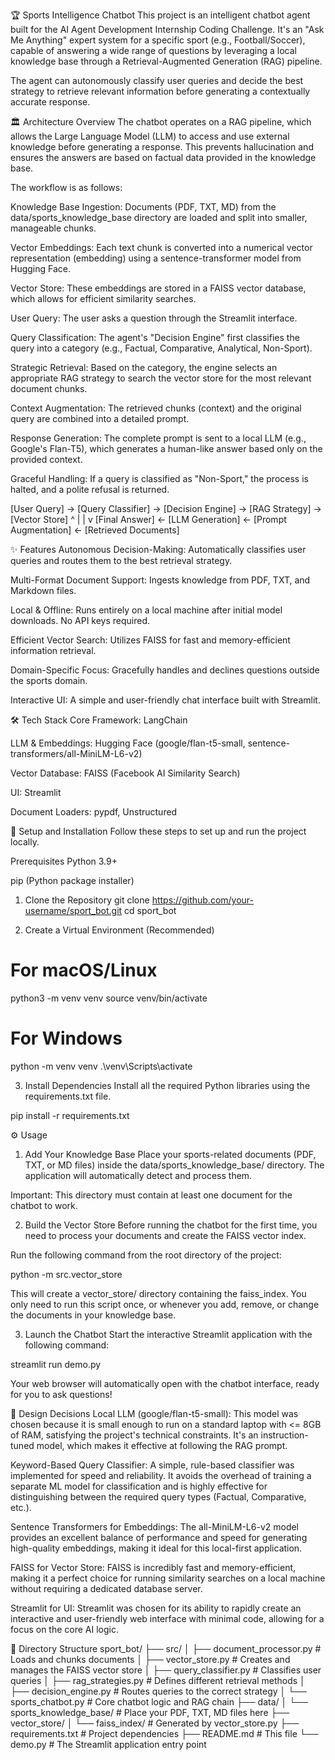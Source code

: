 🏆 Sports Intelligence Chatbot
This project is an intelligent chatbot agent built for the AI Agent Development Internship Coding Challenge. It's an "Ask Me Anything" expert system for a specific sport (e.g., Football/Soccer), capable of answering a wide range of questions by leveraging a local knowledge base through a Retrieval-Augmented Generation (RAG) pipeline.

The agent can autonomously classify user queries and decide the best strategy to retrieve relevant information before generating a contextually accurate response.

🏛️ Architecture Overview
The chatbot operates on a RAG pipeline, which allows the Large Language Model (LLM) to access and use external knowledge before generating a response. This prevents hallucination and ensures the answers are based on factual data provided in the knowledge base.

The workflow is as follows:

Knowledge Base Ingestion: Documents (PDF, TXT, MD) from the data/sports_knowledge_base directory are loaded and split into smaller, manageable chunks.

Vector Embeddings: Each text chunk is converted into a numerical vector representation (embedding) using a sentence-transformer model from Hugging Face.

Vector Store: These embeddings are stored in a FAISS vector database, which allows for efficient similarity searches.

User Query: The user asks a question through the Streamlit interface.

Query Classification: The agent's "Decision Engine" first classifies the query into a category (e.g., Factual, Comparative, Analytical, Non-Sport).

Strategic Retrieval: Based on the category, the engine selects an appropriate RAG strategy to search the vector store for the most relevant document chunks.

Context Augmentation: The retrieved chunks (context) and the original query are combined into a detailed prompt.

Response Generation: The complete prompt is sent to a local LLM (e.g., Google's Flan-T5), which generates a human-like answer based only on the provided context.

Graceful Handling: If a query is classified as "Non-Sport," the process is halted, and a polite refusal is returned.

[User Query] -> [Query Classifier] -> [Decision Engine] -> [RAG Strategy] -> [Vector Store]
      ^                                                                         |
      |                                                                         v
[Final Answer] <- [LLM Generation] <- [Prompt Augmentation] <- [Retrieved Documents]

✨ Features
Autonomous Decision-Making: Automatically classifies user queries and routes them to the best retrieval strategy.

Multi-Format Document Support: Ingests knowledge from PDF, TXT, and Markdown files.

Local & Offline: Runs entirely on a local machine after initial model downloads. No API keys required.

Efficient Vector Search: Utilizes FAISS for fast and memory-efficient information retrieval.

Domain-Specific Focus: Gracefully handles and declines questions outside the sports domain.

Interactive UI: A simple and user-friendly chat interface built with Streamlit.

🛠️ Tech Stack
Core Framework: LangChain

LLM & Embeddings: Hugging Face (google/flan-t5-small, sentence-transformers/all-MiniLM-L6-v2)

Vector Database: FAISS (Facebook AI Similarity Search)

UI: Streamlit

Document Loaders: pypdf, Unstructured

🚀 Setup and Installation
Follow these steps to set up and run the project locally.

Prerequisites
Python 3.9+

pip (Python package installer)

1. Clone the Repository
git clone https://github.com/your-username/sport_bot.git
cd sport_bot

2. Create a Virtual Environment (Recommended)
# For macOS/Linux
python3 -m venv venv
source venv/bin/activate

# For Windows
python -m venv venv
.\venv\Scripts\activate

3. Install Dependencies
Install all the required Python libraries using the requirements.txt file.

pip install -r requirements.txt

⚙️ Usage
1. Add Your Knowledge Base
Place your sports-related documents (PDF, TXT, or MD files) inside the data/sports_knowledge_base/ directory. The application will automatically detect and process them.

Important: This directory must contain at least one document for the chatbot to work.

2. Build the Vector Store
Before running the chatbot for the first time, you need to process your documents and create the FAISS vector index.

Run the following command from the root directory of the project:

python -m src.vector_store

This will create a vector_store/ directory containing the faiss_index. You only need to run this script once, or whenever you add, remove, or change the documents in your knowledge base.

3. Launch the Chatbot
Start the interactive Streamlit application with the following command:

streamlit run demo.py

Your web browser will automatically open with the chatbot interface, ready for you to ask questions!

🧠 Design Decisions
Local LLM (google/flan-t5-small): This model was chosen because it is small enough to run on a standard laptop with <= 8GB of RAM, satisfying the project's technical constraints. It's an instruction-tuned model, which makes it effective at following the RAG prompt.

Keyword-Based Query Classifier: A simple, rule-based classifier was implemented for speed and reliability. It avoids the overhead of training a separate ML model for classification and is highly effective for distinguishing between the required query types (Factual, Comparative, etc.).

Sentence Transformers for Embeddings: The all-MiniLM-L6-v2 model provides an excellent balance of performance and speed for generating high-quality embeddings, making it ideal for this local-first application.

FAISS for Vector Store: FAISS is incredibly fast and memory-efficient, making it a perfect choice for running similarity searches on a local machine without requiring a dedicated database server.

Streamlit for UI: Streamlit was chosen for its ability to rapidly create an interactive and user-friendly web interface with minimal code, allowing for a focus on the core AI logic.

📁 Directory Structure
sport_bot/
├── src/
│   ├── document_processor.py   # Loads and chunks documents
│   ├── vector_store.py         # Creates and manages the FAISS vector store
│   ├── query_classifier.py     # Classifies user queries
│   ├── rag_strategies.py       # Defines different retrieval methods
│   ├── decision_engine.py      # Routes queries to the correct strategy
│   └── sports_chatbot.py       # Core chatbot logic and RAG chain
├── data/
│   └── sports_knowledge_base/  # Place your PDF, TXT, MD files here
├── vector_store/
│   └── faiss_index/            # Generated by vector_store.py
├── requirements.txt            # Project dependencies
├── README.md                   # This file
└── demo.py                     # The Streamlit application entry point

